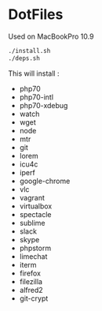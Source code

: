 # DotFiles

Used on MacBookPro 10.9

```bash
./install.sh
./deps.sh
```

This will install : 
* php70
* php70-intl
* php70-xdebug
* watch
* wget
* node
* mtr
* git
* lorem
* icu4c
* iperf
* google-chrome
* vlc
* vagrant
* virtualbox
* spectacle
* sublime
* slack
* skype
* phpstorm
* limechat
* iterm
* firefox
* filezilla
* alfred2
* git-crypt
